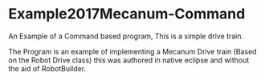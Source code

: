# Example2017Mecanum-Command
An Example of a Command based program, This is a simple drive train. 

The Program is an example of implementing a Mecanum Drive train (Based on the Robot Drive class)
this was authored in native eclipse and without the aid of RobotBuilder. 
